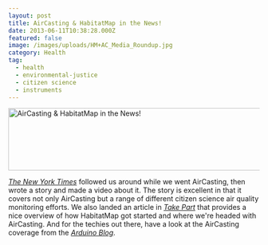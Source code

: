 ```yaml
---
layout: post
title: AirCasting & HabitatMap in the News!
date: 2013-06-11T10:38:28.000Z
featured: false
image: /images/uploads/HM+AC_Media_Roundup.jpg
category: Health
tag:
  - health
  - environmental-justice
  - citizen science
  - instruments
---
```

<p><a href="http://well.blogs.nytimes.com/2013/06/03/microsampling-air-pollution/" target="_blank"><img style="text-decoration: underline;" title="AirCasting &amp; HabitatMap in the News!" src="{{ site.baseurl }}/assets/HM+AC_Media_Roundup.jpg" alt="AirCasting &amp; HabitatMap in the News!" width="600" height="125" /></a></p>
<p><a href="http://well.blogs.nytimes.com/2013/06/03/microsampling-air-pollution/" target="_blank"><em>The New York Times</em></a> followed us around while we went AirCasting, then wrote a story and made a video about it. The story is excellent in that it covers not only AirCasting but a range of different citizen science air quality monitoring efforts. We also landed an article in <a href="http://www.takepart.com/article/2013/06/10/air-quality-app" target="_blank"><em>Take Part</em></a> that provides a nice overview of how HabitatMap got started and where we're headed with AirCasting. And for the techies out there, have a look at the AirCasting coverage from the <a href="http://blog.arduino.cc/2013/05/09/diy-air-quality-sensing-from-habitatmap-and-sonoma-tech/" target="_blank"><em>Arduino Blog</em></a>.</p>
